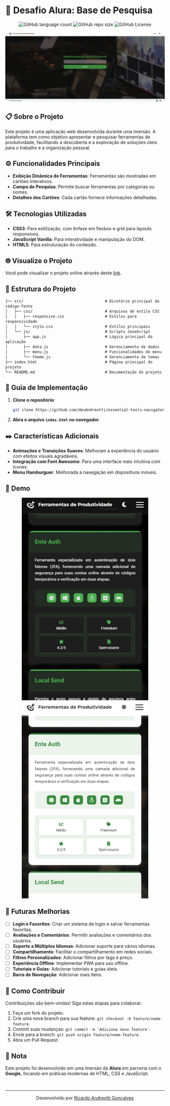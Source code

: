 <!-- Projeto Finalizado -->
# 🔎 Desafio Alura: Base de Pesquisa
<p align="center">
  <!-- Contador de linguagens do GitHub -->
  <img alt="GitHub language count" src="https://img.shields.io/github/languages/count/devAndreotti/essential-tools-navigator?color=FFF&labelColor=4bae4f&style=flat-square">
  <!-- Tamanho do repositório no GitHub -->
  <img alt="GitHub repo size" src="https://img.shields.io/github/repo-size/devAndreotti/essential-tools-navigator?color=FFF&labelColor=4bae4f&style=flat-square">
  <!-- Licença do GitHub -->
  <img alt="GitHub License" src="https://img.shields.io/github/license/devAndreotti/devAndreotti?color=FFF&labelColor=4bae4f&style=flat-square">
</p>

<div align="center">
  <img src="./home-white.png" alt="Home no Tema Claro">
</div>

## 📋 Sobre o Projeto
Este projeto é uma aplicação web desenvolvida durante uma imersão. A plataforma tem como objetivo apresentar e pesquisar ferramentas de produtividade, facilitando a descoberta e a exploração de soluções úteis para o trabalho e a organização pessoal.

## ⚙️ Funcionalidades Principais
- **Exibição Dinâmica de Ferramentas**: Ferramentas são mostradas em cartões interativos.
- **Campo de Pesquisa**: Permite buscar ferramentas por categorias ou nomes.
- **Detalhes dos Cartões**: Cada cartão fornece informações detalhadas.

## 🛠 Tecnologias Utilizadas
- **CSS3**: Para estilização, com ênfase em flexbox e grid para layouts responsivos.
- **JavaScript Vanilla**: Para interatividade e manipulação do DOM.
- **HTML5**: Para estruturação do conteúdo.

## 🌐 Visualize o Projeto
Você pode visualizar o projeto online através deste [link](https://devandreotti.github.io/essential-tools-navigator/).

## 📂 Estrutura do Projeto
```
├── src/                                    # Diretório principal do código-fonte
│   ├── css/                                # Arquivos de estilo CSS
│   │   ├── responsive.css                  # Estilos para responsividade
│   │   └── style.css                       # Estilos principais
│   └── js/                                 # Scripts JavaScript
│       ├── app.js                          # Lógica principal da aplicação
│       ├── data.js                         # Gerenciamento de dados
│       ├── menu.js                         # Funcionalidades do menu
│       └── theme.js                        # Gerenciamento de temas
├── index.html                              # Página principal do projeto
└── README.md                               # Documentação do projeto
```

## 🧭 Guia de Implementação
1. **Clone o repositório**:
   ```bash
   git clone https://github.com/devAndreotti/essential-tools-navigator.git
   ```
2. **Abra o arquivo `index.html` no navegador**.

## ✒️ Características Adicionais
- **Animações e Transições Suaves**: Melhoram a experiência do usuário com efeitos visuais agradáveis.
- **Integração com Font Awesome**: Para uma interface mais intuitiva com ícones.
- **Menu Hamburguer**: Melhorada a navegação em dispositivos móveis.

## 📱 Demo
<div align="center">
  <img src="./cell-cards-black.png" alt="Cards no Tema Escuro" width="400" style="display: block;">
  <img src="./cell-cards-white.png" alt="Cards no Tema Claro" width="400" style="display: block;">
</div>

## 🚀 Futuras Melhorias
- [ ] **Login e Favoritos**: Criar um sistema de login e salvar ferramentas favoritas.
- [ ] **Avaliações e Comentários**: Permitir avaliações e comentários dos usuários.
- [ ] **Suporte a Múltiplos Idiomas**: Adicionar suporte para vários idiomas.
- [ ] **Compartilhamento**: Facilitar o compartilhamento em redes sociais.
- [ ] **Filtros Personalizados**: Adicionar filtros por tags e preço.
- [ ] **Experiência Offline**: Implementar PWA para uso offline.
- [ ] **Tutoriais e Guias**: Adicionar tutoriais e guias úteis.
- [ ] **Barra de Navegação**: Adicionar mais itens.

## 💪 Como Contribuir
Contribuições são bem-vindas! Siga estas etapas para colaborar:
1. Faça um fork do projeto.
2. Crie uma nova branch para sua feature: `git checkout -b feature/nome-feature`.
3. Commit suas mudanças: `git commit -m 'Adiciona nova feature'`.
4. Envie para a branch: `git push origin feature/nome-feature`.
5. Abra um Pull Request.

## 📝 Nota
Este projeto foi desenvolvido em uma imersão da **Alura** em parceria com o **Google**, focando em práticas modernas de HTML, CSS e JavaScript.

<br>

---
<p align="center"> Desenvolvido por <a href="https://github.com/devAndreotti">Ricardo Andreotti Gonçalves</a> </p>
